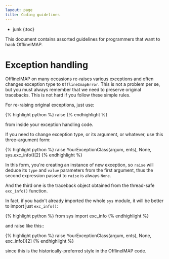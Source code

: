 ```yaml
---
layout: page
title: Coding guidelines
---
```


* junk
{:toc}

This document contains assorted guidelines for programmers that want to hack OfflineIMAP.


# Exception handling

OfflineIMAP on many occasions re-raises various exceptions and often changes exception type to `OfflineImapError`.  This is not a problem per se, but you must always remember that we need to preserve original tracebacks.  This is not hard if you follow these simple rules.

For re-raising original exceptions, just use:

{% highlight python %}
raise
{% endhighlight %}

from inside your exception handling code.

If you need to change exception type, or its argument, or whatever, use this three-argument form:

{% highlight python %}
raise YourExceptionClass(argum, ents), None, sys.exc_info()[2]
{% endhighlight %}

In this form, you're creating an instance of new exception, so `raise` will deduce its ``type`` and `value` parameters from the first argument, thus the second expression passed to `raise` is always `None`.

And the third one is the traceback object obtained from the thread-safe `exc_info()` function.

In fact, if you hadn't already imported the whole `sys` module, it will be better to import just `exc_info()`:

{% highlight python %}
from sys import exc_info
{% endhighlight %}

and raise like this::

{% highlight python %}
raise YourExceptionClass(argum, ents), None, exc_info()[2]
{% endhighlight %}

since this is the historically-preferred style in the OfflineIMAP code.
